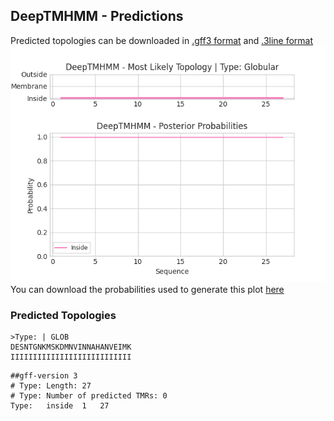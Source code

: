 ## DeepTMHMM - Predictions
Predicted topologies can be downloaded in [.gff3 format](TMRs.gff3) and [.3line format](predicted_topologies.3line)
![picture](plot.png)
You can download the probabilities used to generate this plot [here](Type:_probs.csv)
### Predicted Topologies
```
>Type: | GLOB
DESNTGNKMSKDMNVINNAHANVEIMK
IIIIIIIIIIIIIIIIIIIIIIIIIII

```


```
##gff-version 3
# Type: Length: 27
# Type: Number of predicted TMRs: 0
Type:	inside	1	27				

```
